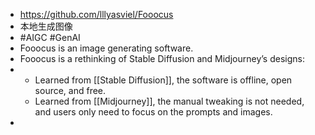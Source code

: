- https://github.com/lllyasviel/Fooocus
- 本地生成图像
- #AIGC #GenAI
- Fooocus is an image generating software.
- Fooocus is a rethinking of Stable Diffusion and Midjourney’s designs:
- * Learned from [[Stable Diffusion]], the software is offline, open source, and free.
  * Learned from [[Midjourney]], the manual tweaking is not needed, and users only need to focus on the prompts and images.
-